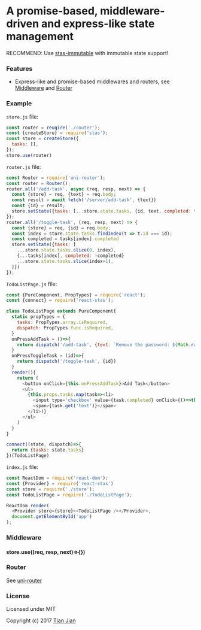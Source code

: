 A promise-based, middleware-driven and express-like state management
=================================

RECOMMEND: Use [stas-immutable](https://github.com/tianjianchn/stas) with immutable state support!

### Features
* Express-like and promise-based middlewares and routers, see [Middleware](#middleware) and [Router](#router)

### Example
`store.js` file:
```js
const router = reuqire('./router');
const {createStore} = require('stas');
const store = createStore({
  tasks: [],
});
store.use(router)
```

`router.js` file:
```js
const Router = require('uni-router');
const router = Router();
router.all('/add-task', async (req, resp, next) => {
  const {store} = req, {text} = req.body;
  const result = await fetch('/server/add-task', {text})
  const {id} = result;
  store.setState({tasks: [...store.state.tasks, {id, text, completed: false}]})
});
router.all('/toggle-task', (req, resp, next) => {
  const {store} = req, {id} = req.body;
  const index = store.state.tasks.findIndex(t => t.id === id);
  const completed = tasks[index].completed
  store.setState({tasks: [
    ...store.state.tasks.slice(0, index),
    {...tasks[index], completed: !completed}
    ...store.state.tasks.slice(index+1),
  ]})
});
```

`TodoListPage.js` file:
```js
const {PureComponent, PropTypes} = require('react');
const {connect} = require('react-stas');

class TodoListPage extends PureComponent{
  static propTypes = {
    tasks: PropTypes.array.isRequired,
    dispatch: PropTypes.func.isRequired,
  }
  onPressAddTask = ()=>{
    return dispatch('/add-task', {text: `Remove the password: ${Math.random()}`})
  }
  onPressToggleTask = (id)=>{
    return dispatch('/toggle-task', {id})
  }
  render(){
    return (
      <button onClick={this.onPressAddTask}>Add Task</button>
      <ul>
        {this.props.tasks.map(task=><li>
          <input type='checkbox' value={task.completed} onClick={()=>this.onPressToggleTask(task.id)}/>
          <span>{task.get('text')}</span>
        </li>)}
      </ul>
    )
  }
}

connect((state, dispatch)=>{
  return {tasks: state.tasks}
})(TodoListPage)
```

`index.js` file:
```js
const ReactDom = require('react-dom');
const {Provider} = require('react-stas')
const store = require('./store');
const TodoListPage = require('./TodoListPage');

ReactDom.render(
  <Provider store={store}><TodoListPage /></Provider>,
  document.getElementById('app')
);
```

### Middleware

#### store.use((req, resp, next)=>{})

### Router
See [uni-router](https://github.com/tianjianchn/midd/tree/master/packages/uni-router)

### License
Licensed under MIT

Copyright (c) 2017 [Tian Jian](https://github.com/tianjianchn)

